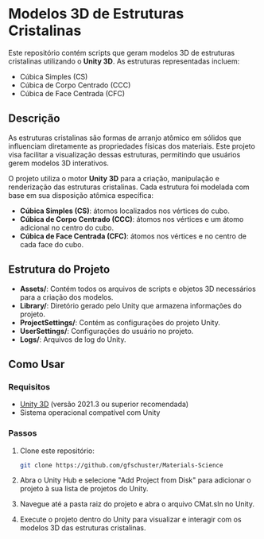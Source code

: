 # Modelos 3D de Estruturas Cristalinas

Este repositório contém scripts que geram modelos 3D de estruturas cristalinas utilizando o **Unity 3D**. As estruturas representadas incluem:

- Cúbica Simples (CS)
- Cúbica de Corpo Centrado (CCC)
- Cúbica de Face Centrada (CFC)

## Descrição

As estruturas cristalinas são formas de arranjo atômico em sólidos que influenciam diretamente as propriedades físicas dos materiais. Este projeto visa facilitar a visualização dessas estruturas, permitindo que usuários gerem modelos 3D interativos.

O projeto utiliza o motor **Unity 3D** para a criação, manipulação e renderização das estruturas cristalinas. Cada estrutura foi modelada com base em sua disposição atômica específica:

- **Cúbica Simples (CS)**: átomos localizados nos vértices do cubo.
- **Cúbica de Corpo Centrado (CCC)**: átomos nos vértices e um átomo adicional no centro do cubo.
- **Cúbica de Face Centrada (CFC)**: átomos nos vértices e no centro de cada face do cubo.

## Estrutura do Projeto

- **Assets/**: Contém todos os arquivos de scripts e objetos 3D necessários para a criação dos modelos.
- **Library/**: Diretório gerado pelo Unity que armazena informações do projeto.
- **ProjectSettings/**: Contém as configurações do projeto Unity.
- **UserSettings/**: Configurações do usuário no projeto.
- **Logs/**: Arquivos de log do Unity.

## Como Usar

### Requisitos

- [Unity 3D](https://unity.com/) (versão 2021.3 ou superior recomendada)
- Sistema operacional compatível com Unity

### Passos

1. Clone este repositório:
   ```bash
   git clone https://github.com/gfschuster/Materials-Science
   ```

2. Abra o Unity Hub e selecione "Add Project from Disk" para adicionar o projeto à sua lista de projetos do Unity.

3. Navegue até a pasta raiz do projeto e abra o arquivo CMat.sln no Unity.

4. Execute o projeto dentro do Unity para visualizar e interagir com os modelos 3D das estruturas cristalinas.
